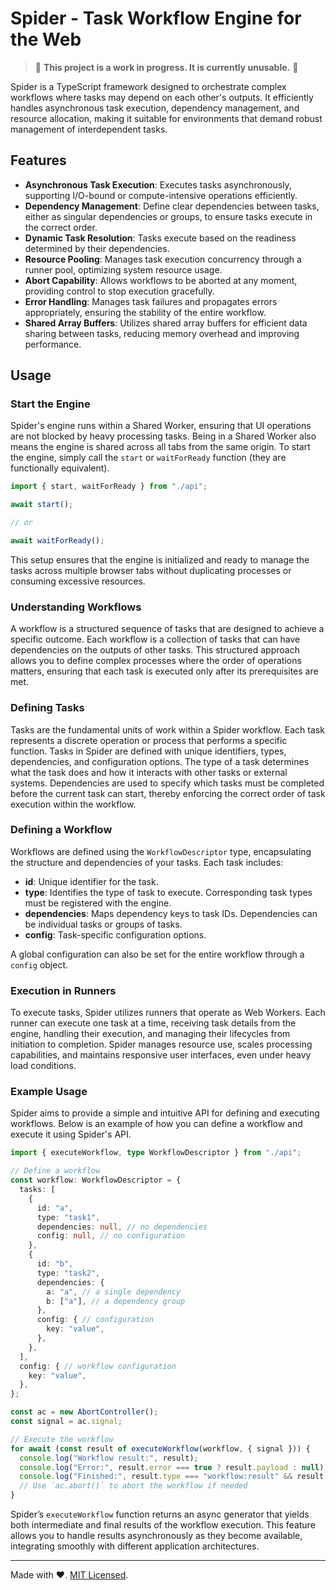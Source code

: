 # Spider - Task Workflow Engine for the Web

> 🚧 **This project is a work in progress. It is currently unusable.** 🚧

Spider is a TypeScript framework designed to orchestrate complex workflows where
tasks may depend on each other's outputs. It efficiently handles asynchronous
task execution, dependency management, and resource allocation, making it
suitable for environments that demand robust management of interdependent tasks.

## Features

- **Asynchronous Task Execution**: Executes tasks asynchronously, supporting
  I/O-bound or compute-intensive operations efficiently.
- **Dependency Management**: Define clear dependencies between tasks, either as
  singular dependencies or groups, to ensure tasks execute in the correct order.
- **Dynamic Task Resolution**: Tasks execute based on the readiness determined
  by their dependencies.
- **Resource Pooling**: Manages task execution concurrency through a runner
  pool, optimizing system resource usage.
- **Abort Capability**: Allows workflows to be aborted at any moment, providing
  control to stop execution gracefully.
- **Error Handling**: Manages task failures and propagates errors appropriately,
  ensuring the stability of the entire workflow.
- **Shared Array Buffers**: Utilizes shared array buffers for efficient data
  sharing between tasks, reducing memory overhead and improving performance.

## Usage

### Start the Engine

Spider's engine runs within a Shared Worker, ensuring that UI operations are not
blocked by heavy processing tasks. Being in a Shared Worker also means the
engine is shared across all tabs from the same origin. To start the engine,
simply call the `start` or `waitForReady` function (they are functionally
equivalent).

```ts
import { start, waitForReady } from "./api";

await start();

// or

await waitForReady();
```

This setup ensures that the engine is initialized and ready to manage the tasks
across multiple browser tabs without duplicating processes or consuming
excessive resources.

### Understanding Workflows

A workflow is a structured sequence of tasks that are designed to achieve a
specific outcome. Each workflow is a collection of tasks that can have
dependencies on the outputs of other tasks. This structured approach allows you
to define complex processes where the order of operations matters, ensuring that
each task is executed only after its prerequisites are met.

### Defining Tasks

Tasks are the fundamental units of work within a Spider workflow. Each task
represents a discrete operation or process that performs a specific function.
Tasks in Spider are defined with unique identifiers, types, dependencies, and
configuration options. The type of a task determines what the task does and how
it interacts with other tasks or external systems. Dependencies are used to
specify which tasks must be completed before the current task can start, thereby
enforcing the correct order of task execution within the workflow.

### Defining a Workflow

Workflows are defined using the `WorkflowDescriptor` type, encapsulating the
structure and dependencies of your tasks. Each task includes:

- **id**: Unique identifier for the task.
- **type**: Identifies the type of task to execute. Corresponding task types
  must be registered with the engine.
- **dependencies**: Maps dependency keys to task IDs. Dependencies can be
  individual tasks or groups of tasks.
- **config**: Task-specific configuration options.

A global configuration can also be set for the entire workflow through a
`config` object.

### Execution in Runners

To execute tasks, Spider utilizes runners that operate as Web Workers. Each
runner can execute one task at a time, receiving task details from the engine,
handling their execution, and managing their lifecycles from initiation to
completion. Spider manages resource use, scales processing capabilities, and
maintains responsive user interfaces, even under heavy load conditions.

### Example Usage

Spider aims to provide a simple and intuitive API for defining and executing
workflows. Below is an example of how you can define a workflow and execute it
using Spider's API.

```typescript
import { executeWorkflow, type WorkflowDescriptor } from "./api";

// Define a workflow
const workflow: WorkflowDescriptor = {
  tasks: [
    {
      id: "a",
      type: "task1",
      dependencies: null, // no dependencies
      config: null, // no configuration
    },
    {
      id: "b",
      type: "task2",
      dependencies: {
        a: "a", // a single dependency
        b: ["a"], // a dependency group
      },
      config: { // configuration
        key: "value",
      },
    },
  ],
  config: { // workflow configuration
    key: "value",
  },
};

const ac = new AbortController();
const signal = ac.signal;

// Execute the workflow
for await (const result of executeWorkflow(workflow, { signal })) {
  console.log("Workflow result:", result);
  console.log("Error:", result.error === true ? result.payload : null);
  console.log("Finished:", result.type === "workflow:result" && result.finish);
  // Use `ac.abort()` to abort the workflow if needed
}
```

Spider’s `executeWorkflow` function returns an async generator that yields both
intermediate and final results of the workflow execution. This feature allows
you to handle results asynchronously as they become available, integrating
smoothly with different application architectures.

---

Made with ❤️. [MIT Licensed](LICENSE).
